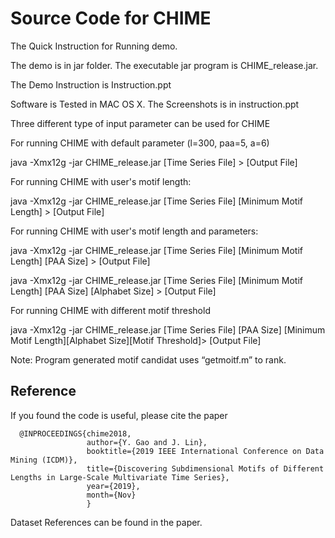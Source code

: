# Source Code for CHIME

The Quick Instruction for Running demo.

The demo is in jar folder. The executable jar program is CHIME_release.jar.

The Demo Instruction is Instruction.ppt

Software is Tested in MAC OS X. The Screenshots is in instruction.ppt

Three different type of input parameter can be used for CHIME

For running CHIME with default parameter (l=300, paa=5, a=6)

java -Xmx12g -jar CHIME_release.jar [Time Series File] > [Output File]

For running CHIME with user's motif length: 

java -Xmx12g -jar CHIME_release.jar [Time Series File] [Minimum Motif Length] > [Output File]

For running CHIME with user's motif length and parameters: 

java -Xmx12g -jar CHIME_release.jar [Time Series File] [Minimum Motif Length] [PAA Size] > [Output File]

java -Xmx12g -jar CHIME_release.jar [Time Series File] [Minimum Motif Length] [PAA Size] [Alphabet Size] > [Output File]


For running CHIME with different motif threshold

java -Xmx12g -jar CHIME_release.jar [Time Series File] [PAA Size] [Minimum Motif Length][Alphabet Size][Motif Threshold]> [Output File]


Note: Program generated motif candidat uses “getmoitf.m” to rank. 

## Reference

If you found the code is useful, please cite the paper

```
  @INPROCEEDINGS{chime2018, 
                 author={Y. Gao and J. Lin}, 
                 booktitle={2019 IEEE International Conference on Data Mining (ICDM)}, 
                 title={Discovering Subdimensional Motifs of Different Lengths in Large-Scale Multivariate Time Series}, 
                 year={2019}, 
                 month={Nov}
                 }
```

Dataset References can be found in the paper.


